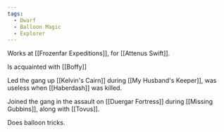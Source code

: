 ```yaml
---
tags:
  - Dwarf
  - Balloon Magic
  - Explorer
---
```


Works at [[Frozenfar Expeditions]], for [[Attenus Swift]].

Is acquainted with [[Boffy]]

Led the gang up [[Kelvin's Cairn]] during [[My Husband's Keeper]], was useless when [[Haberdash]] was killed.

Joined the gang in the assault on [[Duergar Fortress]] during [[Missing Gubbins]], along with [[Tovus]].

Does balloon tricks.